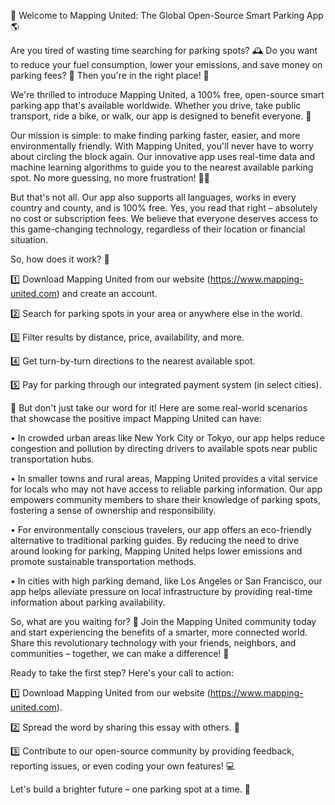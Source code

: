 🚀 Welcome to Mapping United: The Global Open-Source Smart Parking App 🌎

Are you tired of wasting time searching for parking spots? 🕰️ Do you want to reduce your fuel consumption, lower your emissions, and save money on parking fees? 💸 Then you're in the right place! 📍

We're thrilled to introduce Mapping United, a 100% free, open-source smart parking app that's available worldwide. Whether you drive, take public transport, ride a bike, or walk, our app is designed to benefit everyone. 🌟

Our mission is simple: to make finding parking faster, easier, and more environmentally friendly. With Mapping United, you'll never have to worry about circling the block again. Our innovative app uses real-time data and machine learning algorithms to guide you to the nearest available parking spot. No more guessing, no more frustration! 🙅‍♂️

But that's not all. Our app also supports all languages, works in every country and county, and is 100% free. Yes, you read that right – absolutely no cost or subscription fees. We believe that everyone deserves access to this game-changing technology, regardless of their location or financial situation.

So, how does it work? 🤔

1️⃣ Download Mapping United from our website (https://www.mapping-united.com) and create an account.

2️⃣ Search for parking spots in your area or anywhere else in the world.

3️⃣ Filter results by distance, price, availability, and more.

4️⃣ Get turn-by-turn directions to the nearest available spot.

5️⃣ Pay for parking through our integrated payment system (in select cities).

🚀 But don't just take our word for it! Here are some real-world scenarios that showcase the positive impact Mapping United can have:

• In crowded urban areas like New York City or Tokyo, our app helps reduce congestion and pollution by directing drivers to available spots near public transportation hubs.

• In smaller towns and rural areas, Mapping United provides a vital service for locals who may not have access to reliable parking information. Our app empowers community members to share their knowledge of parking spots, fostering a sense of ownership and responsibility.

• For environmentally conscious travelers, our app offers an eco-friendly alternative to traditional parking guides. By reducing the need to drive around looking for parking, Mapping United helps lower emissions and promote sustainable transportation methods.

• In cities with high parking demand, like Los Angeles or San Francisco, our app helps alleviate pressure on local infrastructure by providing real-time information about parking availability.

So, what are you waiting for? 🎉 Join the Mapping United community today and start experiencing the benefits of a smarter, more connected world. Share this revolutionary technology with your friends, neighbors, and communities – together, we can make a difference! 💪

Ready to take the first step? Here's your call to action:

1️⃣ Download Mapping United from our website (https://www.mapping-united.com).

2️⃣ Spread the word by sharing this essay with others. 📢

3️⃣ Contribute to our open-source community by providing feedback, reporting issues, or even coding your own features! 💻

Let's build a brighter future – one parking spot at a time. 💫